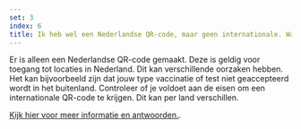 ```yaml
---
set: 3
index: 6
title: Ik heb wel een Nederlandse QR-code, maar geen internationale. Wat nu?
---
```

Er is alleen een Nederlandse QR-code gemaakt. Deze is geldig voor toegang tot locaties in Nederland. Dit kan verschillende oorzaken hebben. Het kan bijvoorbeeld zijn dat jouw type vaccinatie of test niet geaccepteerd wordt in het buitenland. Controleer of je voldoet aan de eisen om een internationale QR-code te krijgen. Dit kan per land verschillen.

<a href="/wegwijzer" rel="noopener noreferrer" target="_blank">Kijk hier voor meer informatie en antwoorden.</a>. 

